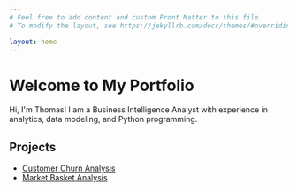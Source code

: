 ```yaml
---
# Feel free to add content and custom Front Matter to this file.
# To modify the layout, see https://jekyllrb.com/docs/themes/#overriding-theme-defaults

layout: home
---
```

# Welcome to My Portfolio

Hi, I'm Thomas! I am a Business Intelligence Analyst with experience in analytics, data modeling, and Python programming.

## Projects
- [Customer Churn Analysis](projects/project1.md)
- [Market Basket Analysis](projects/project2.md)